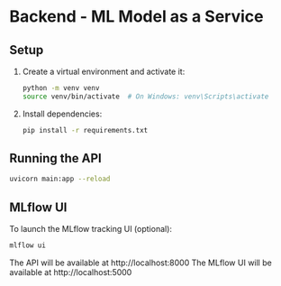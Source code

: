 # Backend - ML Model as a Service

## Setup

1. Create a virtual environment and activate it:
   ```sh
   python -m venv venv
   source venv/bin/activate  # On Windows: venv\Scripts\activate
   ```

2. Install dependencies:
   ```sh
   pip install -r requirements.txt
   ```

## Running the API

```sh
uvicorn main:app --reload
```

## MLflow UI

To launch the MLflow tracking UI (optional):
```sh
mlflow ui
```

The API will be available at http://localhost:8000
The MLflow UI will be available at http://localhost:5000 
